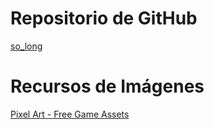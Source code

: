# Repositorio de GitHub
[so_long](https://github.com/tiagohtavares/so_long)

# Recursos de Imágenes
[Pixel Art - Free Game Assets](https://itch.io/game-assets/free/tag-pixel-art)